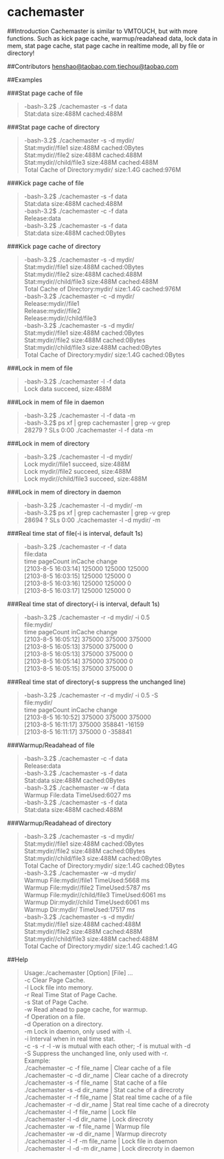 cachemaster
===========

##Introduction
Cachemaster is similar to VMTOUCH, but with more functions. Such as kick page cache, warmup/readahead data, lock data in mem, stat page cache, stat page cache in realtime mode, all by file or directory! 

##Contributors
henshao@taobao.com,tiechou@taobao.com

##Examples

###Stat page cache of file
>-bash-3.2$ ./cachemaster -s -f data  
>Stat:data size:488M cached:488M  

###Stat page cache of directory
>-bash-3.2$ ./cachemaster -s -d mydir/  
>Stat:mydir//file1 size:488M cached:0Bytes  
>Stat:mydir//file2 size:488M cached:488M  
>Stat:mydir//child/file3 size:488M cached:488M  
>Total Cache of Directory:mydir/ size:1.4G cached:976M  

###Kick page cache of file
>-bash-3.2$ ./cachemaster -s -f data  
>Stat:data size:488M cached:488M  
>-bash-3.2$ ./cachemaster -c -f data    
>Release:data  
>-bash-3.2$ ./cachemaster -s -f data   
>Stat:data size:488M cached:0Bytes  

###Kick page cache of directory
>-bash-3.2$ ./cachemaster -s -d mydir/  
>Stat:mydir//file1 size:488M cached:0Bytes  
>Stat:mydir//file2 size:488M cached:488M  
>Stat:mydir//child/file3 size:488M cached:488M  
>Total Cache of Directory:mydir/ size:1.4G cached:976M  
>-bash-3.2$ ./cachemaster -c -d mydir/   
>Release:mydir//file1  
>Release:mydir//file2  
>Release:mydir//child/file3  
>-bash-3.2$ ./cachemaster -s -d mydir/  
>Stat:mydir//file1 size:488M cached:0Bytes  
>Stat:mydir//file2 size:488M cached:0Bytes  
>Stat:mydir//child/file3 size:488M cached:0Bytes  
>Total Cache of Directory:mydir/ size:1.4G cached:0Bytes  

###Lock in mem of file
>-bash-3.2$ ./cachemaster -l -f data   
>Lock data succeed, size:488M  

###Lock in mem of file in daemon
>-bash-3.2$ ./cachemaster -l -f data  -m  
>-bash-3.2$ ps xf | grep cachemaster | grep -v grep  
>28279 ?        SLs    0:00 ./cachemaster -l -f data -m  

###Lock in mem of directory
>-bash-3.2$ ./cachemaster -l -d mydir/  
>Lock mydir//file1 succeed, size:488M  
>Lock mydir//file2 succeed, size:488M  
>Lock mydir//child/file3 succeed, size:488M  

###Lock in mem of directory in daemon
>-bash-3.2$ ./cachemaster -l -d mydir/ -m  
>-bash-3.2$ ps xf | grep cachemaster | grep -v grep  
>28694 ?        SLs    0:00 ./cachemaster -l -d mydir/ -m  

###Real time stat of file(-i is interval, default 1s)
>-bash-3.2$ ./cachemaster -r -f data   
>file:data  
>time    pageCount       inCache change  
>[2103-8-5 16:03:14] 125000      125000  125000  
>[2103-8-5 16:03:15] 125000      125000  0  
>[2103-8-5 16:03:16] 125000      125000  0  
>[2103-8-5 16:03:17] 125000      125000  0  

###Real time stat of directory(-i is interval, default 1s)
>-bash-3.2$ ./cachemaster -r -d mydir/ -i 0.5  
>file:mydir/  
>time    pageCount       inCache change  
>[2103-8-5 16:05:12] 375000      375000  375000  
>[2103-8-5 16:05:13] 375000      375000  0  
>[2103-8-5 16:05:13] 375000      375000  0  
>[2103-8-5 16:05:14] 375000      375000  0  
>[2103-8-5 16:05:15] 375000      375000  0  

###Real time stat of directory(-s suppress the unchanged line)
>-bash-3.2$ ./cachemaster -r -d mydir/ -i 0.5 -S   
>file:mydir/  
>time    pageCount       inCache change  
>[2103-8-5 16:10:52] 375000      375000  375000  
>[2103-8-5 16:11:17] 375000      358841  -16159  
>[2103-8-5 16:11:17] 375000      0       -358841  

###Warmup/Readahead of file
>-bash-3.2$ ./cachemaster -c -f data   
>Release:data  
>-bash-3.2$ ./cachemaster -s -f data    
>Stat:data size:488M cached:0Bytes  
>-bash-3.2$ ./cachemaster -w -f data    
>Warmup File:data TimeUsed:6027 ms  
>-bash-3.2$ ./cachemaster -s -f data   
>Stat:data size:488M cached:488M  

###Warmup/Readahead of directory
>-bash-3.2$ ./cachemaster -s -d mydir/  
>Stat:mydir//file1 size:488M cached:0Bytes  
>Stat:mydir//file2 size:488M cached:0Bytes  
>Stat:mydir//child/file3 size:488M cached:0Bytes  
>Total Cache of Directory:mydir/ size:1.4G cached:0Bytes  
>-bash-3.2$ ./cachemaster -w -d mydir/   
>Warmup File:mydir//file1 TimeUsed:5668 ms  
>Warmup File:mydir//file2 TimeUsed:5787 ms  
>Warmup File:mydir//child/file3 TimeUsed:6061 ms  
>Warmup Dir:mydir//child TimeUsed:6061 ms  
>Warmup Dir:mydir/ TimeUsed:17517 ms  
>-bash-3.2$ ./cachemaster -s -d mydir/  
>Stat:mydir//file1 size:488M cached:488M  
>Stat:mydir//file2 size:488M cached:488M  
>Stat:mydir//child/file3 size:488M cached:488M  
>Total Cache of Directory:mydir/ size:1.4G cached:1.4G  

##Help
>Usage:./cachemaster [Option] [File] ...  
>-c Clear Page Cache.  
>-l Lock file into memory.  
>-r Real Time Stat of Page Cache.  
>-s Stat of Page Cache.  
>-w Read ahead to page cache, for warmup.  
>-f Operation on a file.  
>-d Operation on a directory.  
>-m Lock in daemon, only used with -l.  
>-i Interval when in real time stat.  
>-c -s -r -l -w is mutual with each other; -f is mutual with -d  
>-S Suppress the unchanged line, only used with -r.  
>Example:  
>./cachemaster -c -f file_name | Clear cache of a file  
>./cachemaster -c -d dir_name | Clear cache of a direcroty  
>./cachemaster -s -f file_name | Stat cache of a file  
>./cachemaster -s -d dir_name | Stat cache of a direcroty  
>./cachemaster -r -f file_name | Stat real time cache of a file  
>./cachemaster -r -d dir_name | Stat real time cache of a direcroty  
>./cachemaster -l -f file_name | Lock file  
>./cachemaster -l -d dir_name | Lock  direcroty  
>./cachemaster -w -f file_name | Warmup file  
>./cachemaster -w -d dir_name | Warmup  direcroty  
>./cachemaster -l -f -m file_name | Lock file in daemon  
>./cachemaster -l -d -m dir_name | Lock direcroty in daemon  
